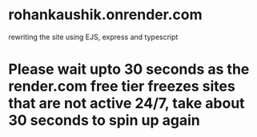 # rohankaushik.onrender.com
rewriting the site using EJS, express and typescript

# Please wait upto 30 seconds as the render.com free tier freezes sites that are not active 24/7, take about 30 seconds to spin up again
